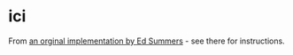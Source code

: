 ici
===

From [an orginal implementation by Ed Summers](https://github.com/edsu/ici) - see there for instructions.
